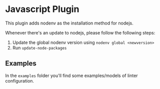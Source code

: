 # Javascript Plugin

This plugin adds nodenv as the installation method for nodejs.

Whenever there's an update to nodejs, please follow the following steps:

1. Update the global nodenv version using `nodenv global <newversion>`
2. Run `update-node-packages`

## Examples

In the `examples` folder you'll find some examples/models of linter configuration.

